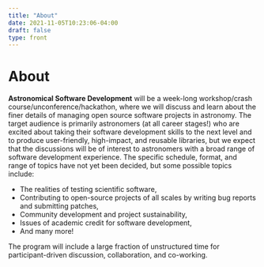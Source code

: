 ```yaml
---
title: "About"
date: 2021-11-05T10:23:06-04:00
draft: false
type: front
---
```


# About

**Astronomical Software Development** will be a week-long workshop/crash course/unconference/hackathon, where we will discuss and learn about the finer details of managing open source software projects in astronomy.
The target audience is primarily astronomers (at all career stages!) who are excited about taking their software development skills to the next level and to produce user-friendly, high-impact, and reusable libraries, but we expect that the discussions will be of interest to astronomers with a broad range of software development experience.
The specific schedule, format, and range of topics have not yet been decided, but some possible topics include:

- The realities of testing scientific software,
- Contributing to open-source projects of all scales by writing bug reports and submitting patches,
- Community development and project sustainability,
- Issues of academic credit for software development,
- And many more!

The program will include a large fraction of unstructured time for participant-driven discussion, collaboration, and co-working.
